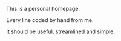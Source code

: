 This is a personal homepage.

Every line coded by hand from me.

It should be useful, streamlined and simple. 
